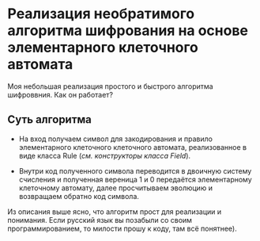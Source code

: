 # Реализация необратимого алгоритма шифрования на основе элементарного клеточного автомата
Моя небольшая реализация простого и быстрого алгоритма шифроввния. Как он работает?

## Суть алгоритма

- На вход получаем символ для закодирования и правило элементарного клеточного клеточного автомата, реализованное в виде класса Rule (*см. конструкторы класса Field*).

- Внутри код полученного символа переводится в двоичную систему счисления и полученная вереница 1 и 0 передаётся элементарному клеточному автомату, далее просчитываем эволюцию и возвращаем обратно код символа.

Из описания выше ясно, что алгоритм прост для реализации и понимания. Если русский язык вы позабыли со своим программированием, то милости прошу к коду, там всё понятнее).